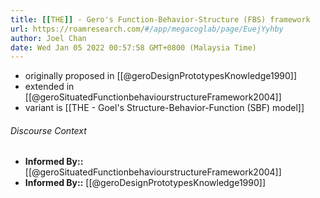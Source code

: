 ```yaml
---
title: [[THE]] - Gero's Function-Behavior-Structure (FBS) framework
url: https://roamresearch.com/#/app/megacoglab/page/EuejYyhby
author: Joel Chan
date: Wed Jan 05 2022 00:57:58 GMT+0800 (Malaysia Time)
---
```


- originally proposed in [[@geroDesignPrototypesKnowledge1990]]
- extended in [[@geroSituatedFunctionbehaviourstructureFramework2004]]
- variant is [[THE - Goel's Structure-Behavior-Function (SBF) model]]

###### Discourse Context

- **Informed By::** [[@geroSituatedFunctionbehaviourstructureFramework2004]]
- **Informed By::** [[@geroDesignPrototypesKnowledge1990]]

